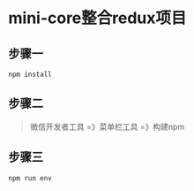 # mini-core整合redux项目

## 步骤一
```
npm install
```
## 步骤二
> 微信开发者工具 =》菜单栏工具 =》构建npm

## 步骤三
```
npm run env
```
